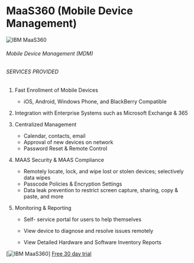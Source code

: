 # **MaaS360 (Mobile Device Management)**

![IBM MaaS360](/img/products/maas.png)

###### Mobile Device Management (MDM)

###### SERVICES PROVIDED

1. Fast Enrollment of Mobile Devices
   - iOS, Android, Windows Phone, and BlackBerry Compatible
2. Integration with Enterprise Systems such as Microsoft Exchange & 365
3. Centralized Management

   - Calendar, contacts, email
   - Approval of new devices on network
   - Password Reset & Remote Control

4. MAAS Security & MAAS Compliance

   - Remotely locate, lock, and wipe lost or stolen devices; selectively data wipes
   - Passcode Policies & Encryption Settings
   - Data leak prevention to restrict screen capture, sharing, copy & paste, and more

5. Monitoring & Reporting

   - Self- service portal for users to help themselves

   - View device to diagnose and resolve issues remotely
   - View Detailed Hardware and Software Inventory Reports

[![IBM MaaS360](/img/products/maas2.png)]
[Free 30 day trial](https://m3.maas360.com/tryMDM/SK_SAMSOLU03_MDM_C)
